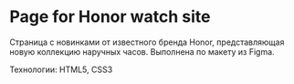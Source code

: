 # Page for Honor watch site

Страница с новинками от известного бренда Honor, представляющая новую коллекцию наручных часов. Выполнена по макету из Figma.

Технологии: HTML5, CSS3
